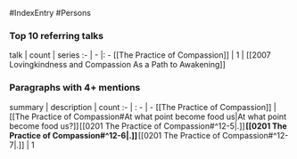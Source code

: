 #IndexEntry #Persons

### Top 10 referring talks
talk | count | series
:- | - |: -
[[The Practice of Compassion]] | 1 | [[2007 Lovingkindness and Compassion As a Path to Awakening]]

### Paragraphs with 4+ mentions
summary | description | count
:- | : - | -
[[The Practice of Compassion]] | [[The Practice of Compassion#At what point become food us\|At what point become food us?]] [[0201 The Practice of Compassion#^12-5\|.]] **[[0201 The Practice of Compassion#^12-6\|.]]** [[0201 The Practice of Compassion#^12-7\|.]] | 1


